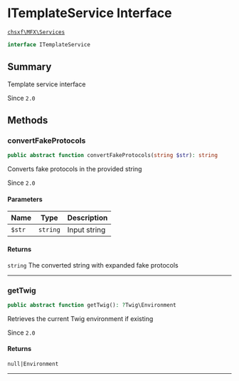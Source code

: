 # ITemplateService Interface

[`chsxf\MFX\Services`](API-Namespace-Services)

```php
interface ITemplateService
```

## Summary

Template service interface

Since `2.0`

## Methods

### convertFakeProtocols

```php
public abstract function convertFakeProtocols(string $str): string
```

Converts fake protocols in the provided string

Since `2.0`

#### Parameters

| Name   | Type     | Description  |
| ------ | -------- | ------------ |
| `$str` | `string` | Input string |

#### Returns

`string` The converted string with expanded fake protocols

---

### getTwig

```php
public abstract function getTwig(): ?Twig\Environment
```

Retrieves the current Twig environment if existing

Since `2.0`

#### Returns

`null|Environment` 

---

